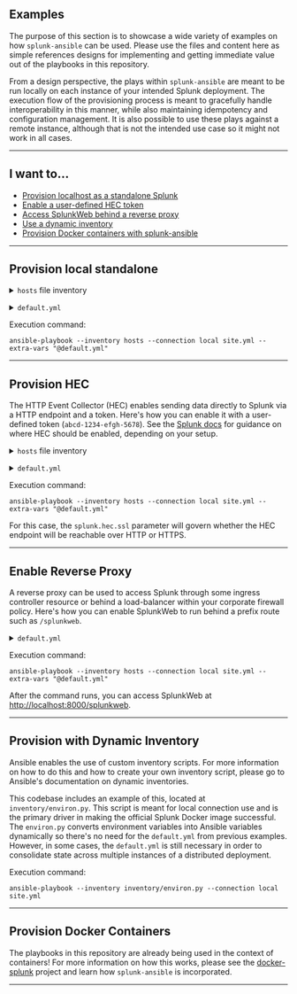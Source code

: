 ## Examples

The purpose of this section is to showcase a wide variety of examples on how `splunk-ansible` can be used. Please use the files and content here as simple references designs for implementing and getting immediate value out of the playbooks in this repository.

From a design perspective, the plays within `splunk-ansible` are meant to be run locally on each instance of your intended Splunk deployment. The execution flow of the provisioning process is meant to gracefully handle interoperability in this manner, while also maintaining idempotency and configuration management. It is also possible to use these plays against a remote instance, although that is not the intended use case so it might not work in all cases.

----

## I want to...

* [Provision localhost as a standalone Splunk](#provision-local-standalone)
* [Enable a user-defined HEC token](#provision-hec)
* [Access SplunkWeb behind a reverse proxy](#enable-reverse-proxy)
* [Use a dynamic inventory](#provision-with-dynamic-inventory)
* [Provision Docker containers with splunk-ansible](#provision-docker-containers)

---

## Provision local standalone

<details><summary markdown='span'><code>hosts</code> file inventory</summary><p></p>

```
localhost ansible_connection=local
```
</details><p></p>

<details><summary markdown='span'><code>default.yml</code></summary><p></p>

```yaml
---
ansible_post_tasks: null
ansible_pre_tasks: null
config:
baked: default.yml
defaults_dir: /tmp/defaults
env:
    headers: null
    var: SPLUNK_DEFAULTS_URL
    verify: true
host:
    headers: null
    url: null
    verify: true
max_delay: 60
max_retries: 3
max_timeout: 1200
hide_password: false
retry_delay: 3
retry_num: 60
wait_for_splunk_retry_num: 60
shc_sync_retry_num: 60
splunk:
    admin_user: admin
    app_paths:
        default: /opt/splunk/etc/apps
        deployment: /opt/splunk/etc/deployment-apps
        httpinput: /opt/splunk/etc/apps/splunk_httpinput
        idxc: /opt/splunk/etc/master-apps
        shc: /opt/splunk/etc/shcluster/apps
    enable_service: false
    exec: /opt/splunk/bin/splunk
    group: splunk
    hec:
        enable: True
        ssl: True
        token: null
        port: 8088
    home: /opt/splunk
    http_enableSSL: 0
    http_enableSSL_cert: null
    http_enableSSL_privKey: null
    http_enableSSL_privKey_password: null
    http_port: 8000
    idxc:
        label: idxc_label
        replication_factor: 3
        replication_port: 9887
        search_factor: 3
        secret: null
        pass4SymmKey: null
    ignore_license: false
    license_download_dest: /tmp/splunk.lic
    opt: /opt
    password: helloworld
    pid: /opt/splunk/var/run/splunk/splunkd.pid
    s2s_enable: true
    s2s_port: 9997
    search_head_cluster_url: null
    secret: null
    pass4SymmKey: null
    shc:
        label: shc_label
        replication_factor: 3
        replication_port: 9887
        secret: null
        pass4SymmKey: null
    smartstore: null
    svc_port: 8089
    tar_dir: splunk
    user: splunk
    wildcard_license: false
splunk_home_ownership_enforcement: true
```
</details><p></p>

Execution command:
```
ansible-playbook --inventory hosts --connection local site.yml --extra-vars "@default.yml" 
```

---

## Provision HEC
The HTTP Event Collector (HEC) enables sending data directly to Splunk via a HTTP endpoint and a token. Here's how you can enable it with a user-defined token (`abcd-1234-efgh-5678`). See the [Splunk docs](https://docs.splunk.com/Documentation/Splunk/latest/Data/ScaleHTTPEventCollector) for guidance on where HEC should be enabled, depending on your setup.
<details><summary markdown='span'><code>hosts</code> file inventory</summary><p></p>

```
localhost ansible_connection=local
```
</details><p></p>

<details><summary markdown='span'><code>default.yml</code></summary><p></p>

```yaml
---
ansible_post_tasks: null
ansible_pre_tasks: null
config:
baked: default.yml
defaults_dir: /tmp/defaults
env:
    headers: null
    var: SPLUNK_DEFAULTS_URL
    verify: true
host:
    headers: null
    url: null
    verify: true
max_delay: 60
max_retries: 3
max_timeout: 1200
hide_password: false
retry_delay: 3
retry_num: 60
wait_for_splunk_retry_num: 60
shc_sync_retry_num: 60
splunk:
    admin_user: admin
    app_paths:
        default: /opt/splunk/etc/apps
        deployment: /opt/splunk/etc/deployment-apps
        httpinput: /opt/splunk/etc/apps/splunk_httpinput
        idxc: /opt/splunk/etc/master-apps
        shc: /opt/splunk/etc/shcluster/apps
    enable_service: false
    exec: /opt/splunk/bin/splunk
    group: splunk
    hec:
        enable: True
        ssl: True
        token: abcd-1234-efgh-5678
        port: 8088
    home: /opt/splunk
    http_enableSSL: 0
    http_enableSSL_cert: null
    http_enableSSL_privKey: null
    http_enableSSL_privKey_password: null
    http_port: 8000
    idxc:
        label: idxc_label
        replication_factor: 3
        replication_port: 9887
        search_factor: 3
        secret: null
    ignore_license: false
    license_download_dest: /tmp/splunk.lic
    opt: /opt
    password: helloworld
    pid: /opt/splunk/var/run/splunk/splunkd.pid
    s2s_enable: true
    s2s_port: 9997
    search_head_cluster_url: null
    secret: null
    shc:
        label: shc_label
        replication_factor: 3
        replication_port: 9887
        secret: null
    smartstore: null
    svc_port: 8089
    tar_dir: splunk
    user: splunk
    wildcard_license: false
splunk_home_ownership_enforcement: true
```
</details><p></p>

Execution command:
```
ansible-playbook --inventory hosts --connection local site.yml --extra-vars "@default.yml" 
```

For this case, the `splunk.hec.ssl` parameter will govern whether the HEC endpoint will be reachable over HTTP or HTTPS.

---

## Enable Reverse Proxy
A reverse proxy can be used to access Splunk through some ingress controller resource or behind a load-balancer within your corporate firewall policy. Here's how you can enable SplunkWeb to run behind a prefix route such as `/splunkweb`.

<details><summary markdown='span'><code>default.yml</code></summary><p></p>

```yaml
---
ansible_post_tasks: null
ansible_pre_tasks: null
config:
baked: default.yml
defaults_dir: /tmp/defaults
env:
    headers: null
    var: SPLUNK_DEFAULTS_URL
    verify: true
host:
    headers: null
    url: null
    verify: true
max_delay: 60
max_retries: 3
max_timeout: 1200
hide_password: false
retry_delay: 3
retry_num: 60
wait_for_splunk_retry_num: 60
shc_sync_retry_num: 60
splunk:
    root_endpoint: /splunkweb
    admin_user: admin
    app_paths:
        default: /opt/splunk/etc/apps
        deployment: /opt/splunk/etc/deployment-apps
        httpinput: /opt/splunk/etc/apps/splunk_httpinput
        idxc: /opt/splunk/etc/master-apps
        shc: /opt/splunk/etc/shcluster/apps
    enable_service: false
    exec: /opt/splunk/bin/splunk
    group: splunk
    hec:
        enable: True
        ssl: True
        token: abcd-1234-efgh-5678
        port: 8088
    home: /opt/splunk
    http_enableSSL: 0
    http_enableSSL_cert: null
    http_enableSSL_privKey: null
    http_enableSSL_privKey_password: null
    http_port: 8000
    idxc:
        label: idxc_label
        replication_factor: 3
        replication_port: 9887
        search_factor: 3
        secret: null
    ignore_license: false
    license_download_dest: /tmp/splunk.lic
    opt: /opt
    password: helloworld
    pid: /opt/splunk/var/run/splunk/splunkd.pid
    s2s_enable: true
    s2s_port: 9997
    search_head_cluster_url: null
    secret: null
    shc:
        label: shc_label
        replication_factor: 3
        replication_port: 9887
        secret: null
    smartstore: null
    svc_port: 8089
    tar_dir: splunk
    user: splunk
    wildcard_license: false
splunk_home_ownership_enforcement: true
```
</details><p></p>

Execution command:
```
ansible-playbook --inventory hosts --connection local site.yml --extra-vars "@default.yml" 
```

After the command runs, you can access SplunkWeb at <http://localhost:8000/splunkweb>.

---

## Provision with Dynamic Inventory
Ansible enables the use of custom inventory scripts. For more information on how to do this and how to create your own inventory script, please go to Ansible's documentation on dynamic inventories.

This codebase includes an example of this, located at `inventory/environ.py`. This script is meant for local connection use and is the primary driver in making the official Splunk Docker image successful. The `environ.py` converts environment variables into Ansible variables dynamically so there's no need for the `default.yml` from previous examples. However, in some cases, the `default.yml` is still necessary in order to consolidate state across multiple instances of a distributed deployment.

Execution command:
```
ansible-playbook --inventory inventory/environ.py --connection local site.yml
```

---

## Provision Docker Containers
The playbooks in this repository are already being used in the context of containers! For more information on how this works, please see the [docker-splunk](https://github.com/splunk/docker-splunk/) project and learn how `splunk-ansible` is incorporated.

---
